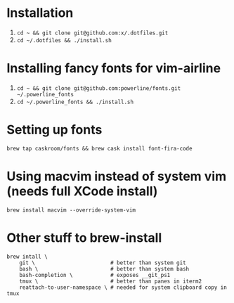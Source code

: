# Installation

1. ```cd ~ && git clone git@github.com:x/.dotfiles.git```
2. ```cd ~/.dotfiles && ./install.sh```

# Installing fancy fonts for vim-airline

1. ```cd ~ && git clone git@github.com:powerline/fonts.git ~/.powerline_fonts```
2. ```cd ~/.powerline_fonts && ./install.sh```

# Setting up fonts
```brew tap caskroom/fonts && brew cask install font-fira-code```

# Using macvim instead of system vim (needs full XCode install)
```brew install macvim --override-system-vim```

# Other stuff to brew-install
```
brew intall \
	git \                        # better than system git
	bash \                       # better than system bash
	bash-completion \            # exposes __git_ps1
	tmux \                       # better than panes in iterm2
	reattach-to-user-namespace \ # needed for system clipboard copy in tmux
```
